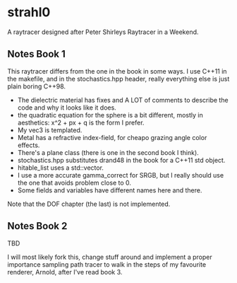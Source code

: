 # strahl0
A raytracer designed after Peter Shirleys Raytracer in a Weekend.

## Notes Book 1
This raytracer differs from the one in the book in some ways. I use C++11 in 
the makefile, and in the stochastics.hpp header, really everything else is 
just plain boring C++98.

 - The dielectric material has fixes and A LOT of comments to describe the code
   and why it looks like it does.
 - the quadratic equation for the sphere is a bit different, mostly 
   in aesthetics: x^2 + px + q is the form I prefer.
 - My vec3 is templated.
 - Metal has a refractive index-field, for cheapo grazing angle color effects.
 - There's a plane class (there is one in the second book I think).
 - stochastics.hpp substitutes drand48 in the book for a C++11 std object.
 - hitable_list uses a std::vector.
 - I use a more accurate gamma_correct for SRGB, but I really should use the 
   one that avoids problem close to 0.
 - Some fields and variables have different names here and there.

Note that the DOF chapter (the last) is not implemented.

## Notes Book 2
TBD

I will most likely fork this, change stuff around and implement a proper 
importance sampling path tracer to walk in the steps of my favourite
renderer, Arnold, after I've read book 3.